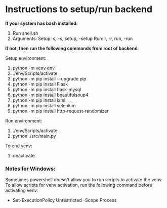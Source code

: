 # Instructions to setup/run backend

**If your system has bash installed**: 
1. Run shell.sh
2. Arguments:
    Setup: s, -s, setup, -setup
    Run: r, -r, run, -run

**If not, then run the following commands from root of backend**:

Setup environment:
1. python -m venv env
2. ./env/Scripts/activate
3. python -m pip install --upgrade pip
4. python -m pip install Flask
5. python -m pip install flask-mysql
6. python -m pip install beautifulsoup4
7. python -m pip install lxml
8. python -m pip install selenium
9. python -m pip install http-request-randomizer


Run environment:
1. ./env/Scripts/activate
2. python ./src/main.py

To end venv:
1. deactivate

### Notes for Windows:
Sometimes powershell doesn't allow you to run scripts to activate the venv
To allow scripts for venv activation, run the following command before activating venv:
- Set-ExecutionPolicy Unrestricted -Scope Process
